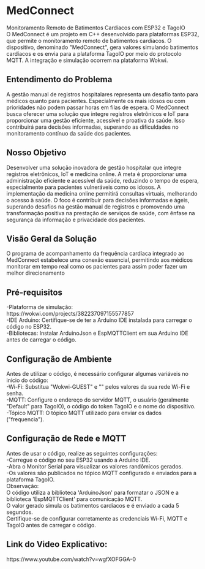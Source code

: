 <h1>MedConnect</h1>
Monitoramento Remoto de Batimentos Cardíacos com ESP32 e TagoIO
<br>
O MedConnect é um projeto em C++ desenvolvido para plataformas ESP32, que permite o monitoramento remoto de batimentos cardíacos. O dispositivo, denominado "MedConnect", gera valores simulando batimentos cardíacos e os envia para a plataforma TagoIO por meio do protocolo MQTT. A integração e simulação ocorrem na plataforma Wokwi.

<h2>Entendimento do Problema</h2>
A gestão manual de registros hospitalares representa um desafio tanto para médicos quanto para pacientes. Especialmente os mais idosos ou com prioridades não podem passar horas em filas de espera. O MedConnect busca oferecer uma solução que integre registros eletrônicos e IoT para proporcionar uma gestão eficiente, acessível e proativa da saúde. Isso contribuirá para decisões informadas, superando as dificuldades no monitoramento contínuo da saúde dos pacientes.

<h2>Nosso Objetivo</h2>
Desenvolver uma solução inovadora de gestão hospitalar que integre registros eletrônicos, IoT e medicina online. A meta é proporcionar uma administração eficiente e acessível da saúde, reduzindo o tempo de espera, especialmente para pacientes vulneráveis como os idosos. A implementação da medicina online permitirá consultas virtuais, melhorando o acesso à saúde. O foco é contribuir para decisões informadas e ágeis, superando desafios na gestão manual de registros e promovendo uma transformação positiva na prestação de serviços de saúde, com ênfase na segurança da informação e privacidade dos pacientes.

<h2>Visão Geral da Solução</h2>
O programa de acompanhamento da frequência cardíaca integrado ao MedConnect estabelece uma conexão essencial, permitindo aos médicos monitorar em tempo real como os pacientes para assim poder fazer um melhor direcionamento

<h2>Pré-requisitos</h2>
-Plataforma de simulação: https://wokwi.com/projects/382237097155577857<br>
-IDE Arduino: Certifique-se de ter a Arduino IDE instalada para carregar o código no ESP32.<br>  
-Bibliotecas: Instalar ArduinoJson e EspMQTTClient em sua Arduino IDE antes de carregar o código.
<h2>Configuração de Ambiente</h2>
Antes de utilizar o código, é necessário configurar algumas variáveis no início do código:
<br>
-Wi-Fi: Substitua "Wokwi-GUEST" e "" pelos valores da sua rede Wi-Fi e senha.<br>  
-MQTT: Configure o endereço do servidor MQTT, o usuário (geralmente "Default" para TagoIO), o código do token TagoIO e o nome do dispositivo.<br>  
-Tópico MQTT: O tópico MQTT utilizado para enviar os dados ("frequencia").  
<h2>Configuração de Rede e MQTT</h2>
Antes de usar o código, realize as seguintes configurações:
<br>
-Carregue o código no seu ESP32 usando a Arduino IDE.<br>  
-Abra o Monitor Serial para visualizar os valores randômicos gerados.<br> 
-Os valores são publicados no tópico MQTT configurado e enviados para a plataforma TagoIO.<br>  
Observação:<br>
O código utiliza a biblioteca 'ArduinoJson' para formatar o JSON e a biblioteca 'EspMQTTClient' para comunicação MQTT.<br>
O valor gerado simula os batimentos cardíacos e é enviado a cada 5 segundos.<br>  
Certifique-se de configurar corretamente as credenciais Wi-Fi, MQTT e TagoIO antes de carregar o código.  

<h2>Link do Video Explicativo:</h2>
https://www.youtube.com/watch?v=wgfXOFGGA-0
